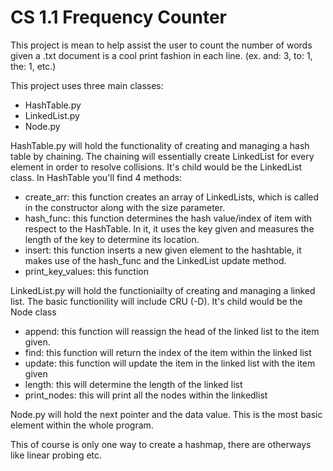 # CS 1.1 Frequency Counter

This project is mean to help assist the user to count the number of words given a .txt document is a cool print fashion in each line. (ex. and: 3, to: 1, the: 1, etc.)

This project uses three main classes:
- HashTable.py
- LinkedList.py
- Node.py

HashTable.py will hold the functionality of creating and managing a hash table by chaining. The chaining will essentially create LinkedList for every element in order to resolve collisions. It's child would be the LinkedList class. In HashTable you'll find 4 methods:
- create_arr: this function creates an array of LinkedLists, which is called in the constructor along with the size parameter.
- hash_func: this function determines the hash value/index of item with respect to the HashTable. In it, it uses the key given and measures the length of the key to determine its location.
- insert: this function inserts a new given element to the hashtable, it makes use of the hash_func and the LinkedList update method.
- print_key_values: this function 

LinkedList.py will hold the functioniailty of creating and managing a linked list. The basic functionility will include CRU (-D). It's child would be the Node class
- append: this function will reassign the head of the linked list to the item given.
- find: this function will return the index of the item within the linked list
- update: this function will update the item in the linked list with the item given
- length: this will determine the length of the linked list
- print_nodes: this will print all the nodes within the linkedlist

Node.py will hold the next pointer and the data value. This is the most basic element within the whole program.

This of course is only one way to create a hashmap, there are otherways like linear probing etc.